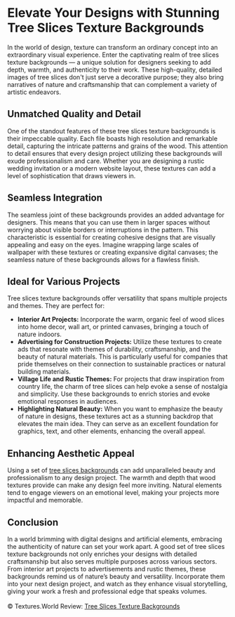 <h1>Elevate Your Designs with Stunning Tree Slices Texture Backgrounds</h1>
In the world of design, texture can transform an ordinary concept into an extraordinary visual experience. Enter the captivating realm of tree slices texture backgrounds — a unique solution for designers seeking to add depth, warmth, and authenticity to their work. These high-quality, detailed images of tree slices don't just serve a decorative purpose; they also bring narratives of nature and craftsmanship that can complement a variety of artistic endeavors.

<h2>Unmatched Quality and Detail</h2>
One of the standout features of these tree slices texture backgrounds is their impeccable quality. Each file boasts high resolution and remarkable detail, capturing the intricate patterns and grains of the wood. This attention to detail ensures that every design project utilizing these backgrounds will exude professionalism and care. Whether you are designing a rustic wedding invitation or a modern website layout, these textures can add a level of sophistication that draws viewers in.

<h2>Seamless Integration</h2>
The seamless joint of these backgrounds provides an added advantage for designers. This means that you can use them in larger spaces without worrying about visible borders or interruptions in the pattern. This characteristic is essential for creating cohesive designs that are visually appealing and easy on the eyes. Imagine wrapping large scales of wallpaper with these textures or creating expansive digital canvases; the seamless nature of these backgrounds allows for a flawless finish.

<h2>Ideal for Various Projects</h2>
Tree slices texture backgrounds offer versatility that spans multiple projects and themes. They are perfect for:
<ul>
<li><strong>Interior Art Projects:</strong> Incorporate the warm, organic feel of wood slices into home decor, wall art, or printed canvases, bringing a touch of nature indoors.</li>

<li><strong>Advertising for Construction Projects:</strong> Utilize these textures to create ads that resonate with themes of durability, craftsmanship, and the beauty of natural materials. This is particularly useful for companies that pride themselves on their connection to sustainable practices or natural building materials.</li>

<li><strong>Village Life and Rustic Themes:</strong> For projects that draw inspiration from country life, the charm of tree slices can help evoke a sense of nostalgia and simplicity. Use these backgrounds to enrich stories and evoke emotional responses in audiences.</li>

<li><strong>Highlighting Natural Beauty:</strong> When you want to emphasize the beauty of nature in designs, these textures act as a stunning backdrop that elevates the main idea. They can serve as an excellent foundation for graphics, text, and other elements, enhancing the overall appeal.</li>
</ul>
<h2>Enhancing Aesthetic Appeal</h2>
Using a set of <a href="https://textures.world/wood/20-tree-slices-texture-backgrounds">tree slices backgrounds</a> can add unparalleled beauty and professionalism to any design project. The warmth and depth that wood textures provide can make any design feel more inviting. Natural elements tend to engage viewers on an emotional level, making your projects more impactful and memorable.

<h2>Conclusion</h2>
In a world brimming with digital designs and artificial elements, embracing the authenticity of nature can set your work apart. A good set of tree slices texture backgrounds not only enriches your designs with detailed craftsmanship but also serves multiple purposes across various sectors. From interior art projects to advertisements and rustic themes, these backgrounds remind us of nature’s beauty and versatility. Incorporate them into your next design project, and watch as they enhance visual storytelling, giving your work a fresh and professional edge that speaks volumes.
<br><br>
© Textures.World Review: <a href="https://textures.world/wood/20-tree-slices-texture-backgrounds">Tree Slices Texture Backgrounds</a>
